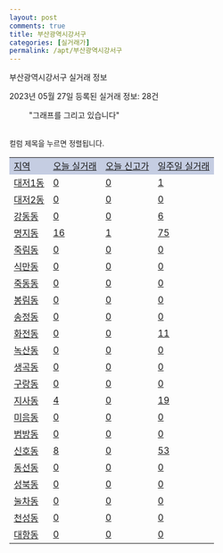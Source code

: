 ```yaml
---
layout: post
comments: true
title: 부산광역시강서구
categories: [실거래가]
permalink: /apt/부산광역시강서구
---
```


부산광역시강서구 실거래 정보

2023년 05월 27일 등록된 실거래 정보: 28건

<!--<script async src="https://pagead2.googlesyndication.com/pagead/js/adsbygoogle.js?client=ca-pub-3485438051770037"
 crossorigin="anonymous"></script>-->

<script type="text/javascript">
  google.charts.load('current', {'packages':['corechart']});
  google.charts.setOnLoadCallback(drawChart);

  function drawChart() {
    var data = google.visualization.arrayToDataTable([['거래일', '매매', '전월세', '전매'], ['21-01', 0, 1, 0], ['21-02', 0, 1, 0], ['21-03', 0, 2, 0], ['21-04', 0, 2, 0], ['21-05', 0, 1, 0], ['21-06', 0, 1, 0], ['21-07', 1, 17, 0], ['21-08', 60, 79, 0], ['21-09', 3, 13, 0], ['21-10', 1, 0, 0], ['21-11', 3, 24, 0], ['21-12', 0, 4, 0], ['22-01', 0, 33, 0], ['22-02', 2, 20, 0], ['22-03', 1, 16, 0], ['22-04', 7, 9, 0], ['22-05', 10, 49, 0], ['22-06', 72, 383, 0], ['22-07', 63, 426, 0], ['22-08', 46, 468, 0], ['22-09', 56, 380, 0], ['22-10', 70, 421, 0], ['22-11', 84, 842, 0], ['22-12', 69, 702, 0], ['23-01', 102, 743, 0], ['23-02', 178, 725, 1], ['23-03', 213, 576, 0], ['23-04', 180, 561, 9], ['23-05', 48, 372, 10]]);

    var options = {
      title: '최근 1년간 유형별 거래량 추이',
      legend: { position: 'bottom' }
    };

    setTimeout(function() {
        var chart = new google.visualization.LineChart(document.getElementById('columnchart_material'));
        chart.draw(data, (options));
        document.getElementById('loading').style.display = 'none';
        var dayLabel = (new Date()).getDay();
        if (dayLabel < 2) {
            sorttable.innerSortFunction.apply(document.getElementById('week'), []);
            sorttable.innerSortFunction.apply(document.getElementById('week'), []);        
        }
        else {
            sorttable.innerSortFunction.apply(document.getElementById('today'), []);
            sorttable.innerSortFunction.apply(document.getElementById('today'), []);
        }
    }, 200);

  }
</script>

<div id="loading" style="z-index:20; display: block; margin-left: 35px">"그래프를 그리고 있습니다"</div>
<div id="columnchart_material" style="width: 95%; margin-left: -35px; display: block"></div>
<!--<div style="width: 95%; margin-left: -35px; display: block">
      <script async src="https://pagead2.googlesyndication.com/pagead/js/adsbygoogle.js?client=ca-pub-3485438051770037"
          crossorigin="anonymous"></script>
      <ins class="adsbygoogle"
          style="display:block"
          data-ad-format="fluid"
          data-ad-layout-key="-fb+5w+4e-db+86"
          data-ad-client="ca-pub-3485438051770037"
          data-ad-slot="1827090281"></ins>
      <script>
          (adsbygoogle = window.adsbygoogle || []).push({});
      </script>
</div>-->
<br>

<font size='small' style='font-size: small;'>컬럼 제목을 누르면 정렬됩니다.</font>
<table class="sortable">
  <tr style='background-color: rgba(114, 132, 186,0.4);'>
    <td id="region"><a href="#">지역</a></td>
    <td id="today"><a href="#">오늘 실거래</a></td>
    <td id="today_new"><a href="#">오늘 신고가</a></td>
    <td id="week"><a href="#">일주일 실거래</a></td>
  </tr>

  
  <tr class="item">
    <td><a href="부산광역시강서구대저1동">대저1동</a></td>
    <td><a href="부산광역시강서구대저1동">0</a></td>
    <td><a href="부산광역시강서구대저1동">0</a></td>
    <td><a href="부산광역시강서구대저1동">1</a></td>
  </tr>
    

  <tr class="item">
    <td><a href="부산광역시강서구대저2동">대저2동</a></td>
    <td><a href="부산광역시강서구대저2동">0</a></td>
    <td><a href="부산광역시강서구대저2동">0</a></td>
    <td><a href="부산광역시강서구대저2동">0</a></td>
  </tr>
    

  <tr class="item">
    <td><a href="부산광역시강서구강동동">강동동</a></td>
    <td><a href="부산광역시강서구강동동">0</a></td>
    <td><a href="부산광역시강서구강동동">0</a></td>
    <td><a href="부산광역시강서구강동동">6</a></td>
  </tr>
    

  <tr class="item">
    <td><a href="부산광역시강서구명지동">명지동</a></td>
    <td><a href="부산광역시강서구명지동">16</a></td>
    <td><a href="부산광역시강서구명지동">1</a></td>
    <td><a href="부산광역시강서구명지동">75</a></td>
  </tr>
    

  <tr class="item">
    <td><a href="부산광역시강서구죽림동">죽림동</a></td>
    <td><a href="부산광역시강서구죽림동">0</a></td>
    <td><a href="부산광역시강서구죽림동">0</a></td>
    <td><a href="부산광역시강서구죽림동">0</a></td>
  </tr>
    

  <tr class="item">
    <td><a href="부산광역시강서구식만동">식만동</a></td>
    <td><a href="부산광역시강서구식만동">0</a></td>
    <td><a href="부산광역시강서구식만동">0</a></td>
    <td><a href="부산광역시강서구식만동">0</a></td>
  </tr>
    

  <tr class="item">
    <td><a href="부산광역시강서구죽동동">죽동동</a></td>
    <td><a href="부산광역시강서구죽동동">0</a></td>
    <td><a href="부산광역시강서구죽동동">0</a></td>
    <td><a href="부산광역시강서구죽동동">0</a></td>
  </tr>
    

  <tr class="item">
    <td><a href="부산광역시강서구봉림동">봉림동</a></td>
    <td><a href="부산광역시강서구봉림동">0</a></td>
    <td><a href="부산광역시강서구봉림동">0</a></td>
    <td><a href="부산광역시강서구봉림동">0</a></td>
  </tr>
    

  <tr class="item">
    <td><a href="부산광역시강서구송정동">송정동</a></td>
    <td><a href="부산광역시강서구송정동">0</a></td>
    <td><a href="부산광역시강서구송정동">0</a></td>
    <td><a href="부산광역시강서구송정동">0</a></td>
  </tr>
    

  <tr class="item">
    <td><a href="부산광역시강서구화전동">화전동</a></td>
    <td><a href="부산광역시강서구화전동">0</a></td>
    <td><a href="부산광역시강서구화전동">0</a></td>
    <td><a href="부산광역시강서구화전동">11</a></td>
  </tr>
    

  <tr class="item">
    <td><a href="부산광역시강서구녹산동">녹산동</a></td>
    <td><a href="부산광역시강서구녹산동">0</a></td>
    <td><a href="부산광역시강서구녹산동">0</a></td>
    <td><a href="부산광역시강서구녹산동">0</a></td>
  </tr>
    

  <tr class="item">
    <td><a href="부산광역시강서구생곡동">생곡동</a></td>
    <td><a href="부산광역시강서구생곡동">0</a></td>
    <td><a href="부산광역시강서구생곡동">0</a></td>
    <td><a href="부산광역시강서구생곡동">0</a></td>
  </tr>
    

  <tr class="item">
    <td><a href="부산광역시강서구구랑동">구랑동</a></td>
    <td><a href="부산광역시강서구구랑동">0</a></td>
    <td><a href="부산광역시강서구구랑동">0</a></td>
    <td><a href="부산광역시강서구구랑동">0</a></td>
  </tr>
    

  <tr class="item">
    <td><a href="부산광역시강서구지사동">지사동</a></td>
    <td><a href="부산광역시강서구지사동">4</a></td>
    <td><a href="부산광역시강서구지사동">0</a></td>
    <td><a href="부산광역시강서구지사동">19</a></td>
  </tr>
    

  <tr class="item">
    <td><a href="부산광역시강서구미음동">미음동</a></td>
    <td><a href="부산광역시강서구미음동">0</a></td>
    <td><a href="부산광역시강서구미음동">0</a></td>
    <td><a href="부산광역시강서구미음동">0</a></td>
  </tr>
    

  <tr class="item">
    <td><a href="부산광역시강서구범방동">범방동</a></td>
    <td><a href="부산광역시강서구범방동">0</a></td>
    <td><a href="부산광역시강서구범방동">0</a></td>
    <td><a href="부산광역시강서구범방동">0</a></td>
  </tr>
    

  <tr class="item">
    <td><a href="부산광역시강서구신호동">신호동</a></td>
    <td><a href="부산광역시강서구신호동">8</a></td>
    <td><a href="부산광역시강서구신호동">0</a></td>
    <td><a href="부산광역시강서구신호동">53</a></td>
  </tr>
    

  <tr class="item">
    <td><a href="부산광역시강서구동선동">동선동</a></td>
    <td><a href="부산광역시강서구동선동">0</a></td>
    <td><a href="부산광역시강서구동선동">0</a></td>
    <td><a href="부산광역시강서구동선동">0</a></td>
  </tr>
    

  <tr class="item">
    <td><a href="부산광역시강서구성북동">성북동</a></td>
    <td><a href="부산광역시강서구성북동">0</a></td>
    <td><a href="부산광역시강서구성북동">0</a></td>
    <td><a href="부산광역시강서구성북동">0</a></td>
  </tr>
    

  <tr class="item">
    <td><a href="부산광역시강서구눌차동">눌차동</a></td>
    <td><a href="부산광역시강서구눌차동">0</a></td>
    <td><a href="부산광역시강서구눌차동">0</a></td>
    <td><a href="부산광역시강서구눌차동">0</a></td>
  </tr>
    

  <tr class="item">
    <td><a href="부산광역시강서구천성동">천성동</a></td>
    <td><a href="부산광역시강서구천성동">0</a></td>
    <td><a href="부산광역시강서구천성동">0</a></td>
    <td><a href="부산광역시강서구천성동">0</a></td>
  </tr>
    

  <tr class="item">
    <td><a href="부산광역시강서구대항동">대항동</a></td>
    <td><a href="부산광역시강서구대항동">0</a></td>
    <td><a href="부산광역시강서구대항동">0</a></td>
    <td><a href="부산광역시강서구대항동">0</a></td>
  </tr>
    


</table>


    